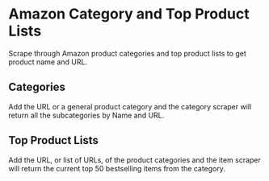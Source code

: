 # Amazon Category and Top Product Lists
Scrape through Amazon product categories and top product lists to get product name and URL.

## Categories
Add the URL or a general product category and the category scraper will return all the subcategories by Name and URL.

## Top Product Lists
Add the URL, or list of URLs, of the product categories and the item scraper will return the current top 50 bestselling items from the category.
